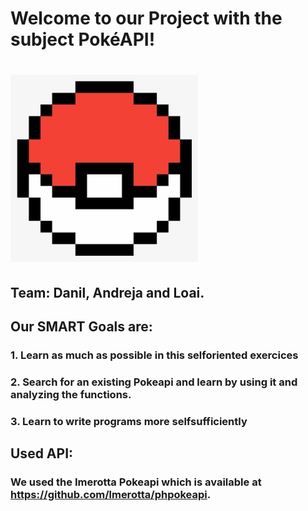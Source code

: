 # Welcome to our Project with the subject PokéAPI! 
# ![LOGO](PokeLogo.png)
## Team: Danil, Andreja and Loai. 
## Our SMART Goals are: 
### 1. Learn as much as possible in this selforiented exercices
### 2. Search for an existing Pokeapi and learn by using it and analyzing the functions.
### 3. Learn to write programs more selfsufficiently
## Used API:
### We used the Imerotta Pokeapi which is available at <https://github.com/lmerotta/phpokeapi>.